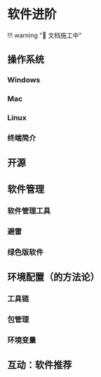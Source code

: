 # 软件进阶

!!! warning ":construction: 文档施工中"

## 操作系统

### Windows

### Mac

### Linux

### 终端简介



## 开源



## 软件管理

### 软件管理工具

### 避雷

### 绿色版软件



## 环境配置（的方法论）

### 工具链

### 包管理

### 环境变量



## 互动：软件推荐